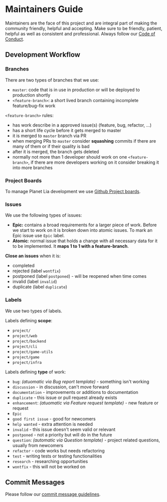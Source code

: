 # Maintainers Guide

Maintainers are the face of this project and are integral part of making the community friendly, helpful and accepting.
Make sure to be friendly, patient, helpful as well as consistent and professional. 
Always follow our [Code of Conduct](../CODE_OF_CONDUCT.md).

## Development Workflow

### Branches
There are two types of branches that we use:

* `master`: code that is in use in production or will be deployed to production shortly 
* `<feature-branch>`: a short lived branch containing incomplete feature/bug-fix work

`<feature-branch>` rules:
* has work describe in a approved issue(s) (feature, bug, refactor, ...)
* has a short life cycle before it gets merged to master
* it is merged to `master` branch via PR
* when merging PRs to `master` consider **squashing** commits if there are many of them or if their quality is bad
* after it is merged, the branch gets deleted
* normally not more than 1 developer should work on one `<feature-branch>`, if there are more developers working on it consider breaking it into more branches

### Project Boards
To manage Planet Lia development we use [Github Project boards](https://github.com/planet-lia/planet-lia/projects).

### Issues
We use the following types of issues:

* **Epic:** contains a broad requirements for a larger piece of work. Before we start to work on it is broken down into atomic issues. To mark an Epic issue use `Epic` label.
* **Atomic**: normal issue that holds a change with all necessary data for it to be implemented. It **maps 1 to 1 with a feature-branch**.

**Close an issues** when it is:
* completed
* rejected (label `wontfix`)
* postponed (label `postponed`) - will be reopened when time comes
* invalid (label `invalid`)
* duplicate (label `duplicate`)

### Labels
We use two types of labels.

Labels defining **scope**:
* `project/`
* `project/web`
* `project/backend`
* `project/cli`
* `project/game-utils`
* `project/game`
* `project/infra`

Labels defining **type** of work:
* `bug`: *(atuomatic via Bug report template)* - something isn't working
* `discussion` - in discussion, can't move forward
* `documentation` - improvements or additions to documentation
* `duplicate` - this issue or pull request already exists
* `enhancement`: *(atuomatic via Feature request template)* - new feature or request
* `Epic`
* `good first issue` - good for newcomers
* `help wanted` - extra attention is needed
* `invalid` - this issue doesn't seem valid or relevant
* `postponed` - not a priority but will do in the future
* `question`: *(automatic via Question template)* - project related questions, usually from newcomers 
* `refactor` - code works but needs refactoring
* `test` - writing tests or testing functionalities
* `research` - researching opportunities
* `wontfix` - this will not be worked on


## Commit Messages

Please follow our [commit message guidelines](../CONTRIBUTING.md#commit-messages).